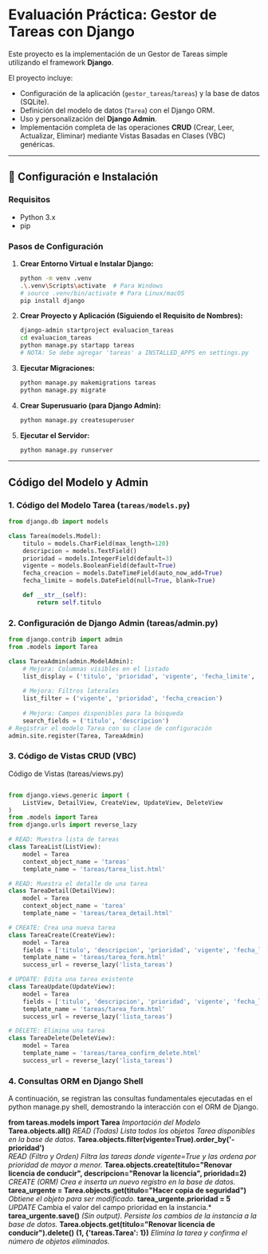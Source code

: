 # Evaluación Práctica: Gestor de Tareas con Django

Este proyecto es la implementación de un Gestor de Tareas simple utilizando el framework **Django**.

El proyecto incluye:
* Configuración de la aplicación (`gestor_tareas`/`tareas`) y la base de datos (SQLite).
* Definición del modelo de datos (`Tarea`) con el Django ORM.
* Uso y personalización del **Django Admin**.
* Implementación completa de las operaciones **CRUD** (Crear, Leer, Actualizar, Eliminar) mediante Vistas Basadas en Clases (VBC) genéricas.

---

## 🚀 Configuración e Instalación

### Requisitos

* Python 3.x
* pip

### Pasos de Configuración

1.  **Crear Entorno Virtual e Instalar Django:**
    ```bash
    python -m venv .venv
    .\.venv\Scripts\activate  # Para Windows
    # source .venv/bin/activate # Para Linux/macOS
    pip install django
    ```

2.  **Crear Proyecto y Aplicación (Siguiendo el Requisito de Nombres):**
    ```bash
    django-admin startproject evaluacion_tareas
    cd evaluacion_tareas
    python manage.py startapp tareas
    # NOTA: Se debe agregar 'tareas' a INSTALLED_APPS en settings.py
    ```

3.  **Ejecutar Migraciones:**
    ```bash
    python manage.py makemigrations tareas
    python manage.py migrate
    ```

4.  **Crear Superusuario (para Django Admin):**
    ```bash
    python manage.py createsuperuser
    ```

5.  **Ejecutar el Servidor:**
    ```bash
    python manage.py runserver
    ```

---

## Código del Modelo y Admin

### 1. Código del Modelo Tarea (`tareas/models.py`)

```python
from django.db import models

class Tarea(models.Model):
    titulo = models.CharField(max_length=120)
    descripcion = models.TextField()
    prioridad = models.IntegerField(default=3)
    vigente = models.BooleanField(default=True)
    fecha_creacion = models.DateTimeField(auto_now_add=True)
    fecha_limite = models.DateField(null=True, blank=True)

    def __str__(self):
        return self.titulo
```

### 2. Configuración de Django Admin (tareas/admin.py)

```python
from django.contrib import admin
from .models import Tarea

class TareaAdmin(admin.ModelAdmin):
    # Mejora: Columnas visibles en el listado
    list_display = ('titulo', 'prioridad', 'vigente', 'fecha_limite', 'fecha_creacion')
    
    # Mejora: Filtros laterales
    list_filter = ('vigente', 'prioridad', 'fecha_creacion')
    
    # Mejora: Campos disponibles para la búsqueda
    search_fields = ('titulo', 'descripcion')
# Registrar el modelo Tarea con su clase de configuración
admin.site.register(Tarea, TareaAdmin)
```

### 3. Código de Vistas CRUD (VBC)

Código de Vistas (tareas/views.py)
```python

from django.views.generic import (
    ListView, DetailView, CreateView, UpdateView, DeleteView
)
from .models import Tarea
from django.urls import reverse_lazy

# READ: Muestra lista de tareas
class TareaList(ListView):
    model = Tarea
    context_object_name = 'tareas'
    template_name = 'tareas/tarea_list.html'

# READ: Muestra el detalle de una tarea
class TareaDetail(DetailView):
    model = Tarea
    context_object_name = 'tarea'
    template_name = 'tareas/tarea_detail.html'

# CREATE: Crea una nueva tarea
class TareaCreate(CreateView):
    model = Tarea
    fields = ['titulo', 'descripcion', 'prioridad', 'vigente', 'fecha_limite']
    template_name = 'tareas/tarea_form.html'
    success_url = reverse_lazy('lista_tareas')

# UPDATE: Edita una tarea existente
class TareaUpdate(UpdateView):
    model = Tarea
    fields = ['titulo', 'descripcion', 'prioridad', 'vigente', 'fecha_limite']
    template_name = 'tareas/tarea_form.html'
    success_url = reverse_lazy('lista_tareas')

# DELETE: Elimina una tarea
class TareaDelete(DeleteView):
    model = Tarea
    template_name = 'tareas/tarea_confirm_delete.html'
    success_url = reverse_lazy('lista_tareas')
```

### 4. Consultas ORM en Django Shell
A continuación, se registran las consultas fundamentales ejecutadas en el python manage.py shell, demostrando la interacción con el ORM de Django.

**from tareas.models import Tarea**	
*Importación del Modelo*	
**Tarea.objects.all()**	
*READ (Todas)*	*Lista todos los objetos Tarea disponibles en la base de datos*.
**Tarea.objects.filter(vigente=True).order_by('-prioridad')**	
*READ (Filtro y Orden)	Filtra las tareas donde vigente=True y las ordena por prioridad de mayor a menor.*
**Tarea.objects.create(titulo="Renovar licencia de conducir", descripcion="Renovar la licencia", prioridad=2)**	
*CREATE (ORM) Crea e inserta un nuevo registro en la base de datos.*
**tarea_urgente = Tarea.objects.get(titulo="Hacer copia de seguridad")**
*Obtiene el objeto para ser modificado.*
**tarea_urgente.prioridad = 5**
*UPDATE* Cambia el valor del campo prioridad en la instancia.*
**tarea_urgente.save()**
*(Sin output). Persiste los cambios de la instancia a la base de datos.*
**Tarea.objects.get(titulo="Renovar licencia de conducir").delete()** 
**(1, {'tareas.Tarea': 1})**
*Elimina la tarea y confirma el número de objetos eliminados.*
